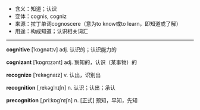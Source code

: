 - <span class="definition">含义：知道；认识</span>
- <span class="definition">变体：cognis, cogniz</span>
- <span class="definition">来源：拉丁单词cognoscere（意为to know或to learn，即知道或了解）</span>
- <span class="definition">用途：构成知道；认识相关词汇</span>

---

<span class="vocabulary">**cognitive**</span> [ˈkɒɡnətɪv] adj. 认识的；认识能力的  

<span class="vocabulary">**cognizant**</span> [ˈkɒɡnɪzənt] adj. 察知的，认识（某事物）的

<span class="vocabulary">**recognize**</span> [ˈrekəɡnaɪz] v. 认出，识别出

<span class="vocabulary">**recognition**</span> [ˌrekəɡˈnɪʃn] n. 认识；认出；承认

<span class="vocabulary">**precognition**</span> [ˌpriːkɒɡˈnɪʃn] n. [正式] 预知，早知，先知


